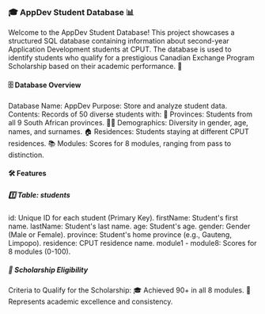 ### 🎓 AppDev Student Database 📊
Welcome to the AppDev Student Database! This project showcases a structured SQL database containing information about second-year Application Development students at CPUT. The database is used to identify students who qualify for a prestigious Canadian Exchange Program Scholarship based on their academic performance. 🏅

#### 🗄️ Database Overview
Database Name: AppDev
Purpose: Store and analyze student data.
Contents: Records of 50 diverse students with:
📍 Provinces: Students from all 9 South African provinces.
🧑‍🎓 Demographics: Diversity in gender, age, names, and surnames.
🏠 Residences: Students staying at different CPUT residences.
📚 Modules: Scores for 8 modules, ranging from pass to distinction.

#### 🛠️ Features
##### 1️⃣ Table: students
id: Unique ID for each student (Primary Key).
firstName: Student's first name.
lastName: Student's last name.
age: Student's age.
gender: Gender (Male or Female).
province: Student's home province (e.g., Gauteng, Limpopo).
residence: CPUT residence name.
module1 - module8: Scores for 8 modules (0-100).

##### 🎯 Scholarship Eligibility
Criteria to Qualify for the Scholarship:
🎓 Achieved 90+ in all 8 modules.
🏅 Represents academic excellence and consistency.
